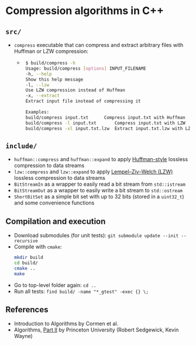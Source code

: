 # Compression algorithms in C++

## `src/`
- `compress` executable that can compress and extract arbitrary files with Huffman or LZW compression:
   - ```bash
      $ build/compress -h
      Usage: build/compress [options] INPUT_FILENAME
      -h, --help
      Show this help message
      -l, --lzw
      Use LZW compression instead of Huffman
      -x, --extract
      Extract input file instead of compressing it
      
      Examples:
      build/compress input.txt		Compress input.txt with Huffman
      build/compress -l input.txt		Compress input.txt with LZW
      build/compress -xl input.txt.lzw	Extract input.txt.lzw with LZW
     ```

## `include/`
- `huffman::compress` and `huffman::expand`  to apply [Huffman-style](https://en.wikipedia.org/wiki/Huffman_coding) lossless compression to data streams
- `lzw::compress` and `lzw::expand` to apply [Lempel–Ziv–Welch (LZW)](https://en.wikipedia.org/wiki/Lempel%E2%80%93Ziv%E2%80%93Welch) lossless compression to data streams
- `BitStreamIn` as a wrapper to easily read a bit stream from `std::istream`
- `BitStreamOut` as a wrapper to easily write a bit stream to `std::ostream`
- `ShortBitSet` as a simple bit set with up to 32 bits (stored in a `uint32_t`) and some convenience functions

## Compilation and execution
- Download submodules (for unit tests): `git submodule update --init --recursive`
- Compile with `cmake`:
  ```bash
  mkdir build
  cd build/
  cmake ..
  make
  ```
- Go to top-level folder again: `cd ..`
- Run all tests: `find build/ -name "*_gtest" -exec {} \;`

## References
- Introduction to Algorithms by Cormen et al.
- Algorithms, [Part II](https://www.coursera.org/learn/algorithms-part2/home/welcome) by Princeton University (Robert Sedgewick, Kevin Wayne)